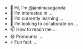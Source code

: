 - 👋 Hi, I’m @jamimasoganda
- 👀 I’m interested in ...
- 🌱 I’m currently learning ...
- 💞️ I’m looking to collaborate on ...
- 📫 How to reach me ...
- 😄 Pronouns: ...
- ⚡ Fun fact: ...

<!---
jamimasoganda/jamimasoganda is a ✨ special ✨ repository because its `README.md` (this file) appears on your GitHub profile.
You can click the Preview link to take a look at your changes.
--->
